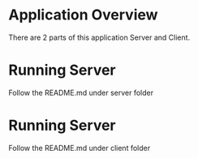 # Application Overview

There are 2 parts of this application Server and Client.

# Running Server
Follow the README.md under server folder

# Running Server
Follow the README.md under client folder
